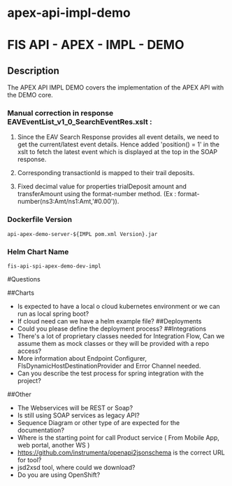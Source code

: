 # apex-api-impl-demo

# FIS API - APEX - IMPL - DEMO

## Description

The APEX API IMPL DEMO covers the implementation of the APEX API with the DEMO core.

### Manual correction in response EAVEventList_v1_0_SearchEventRes.xslt :

1. Since the EAV Search Response provides all event details, we need to get the current/latest event details. Hence added 'position() = 1' in the xslt to fetch the latest event which is displayed at the top in the SOAP response.

2. Corresponding transactionId is mapped to their trail deposits.

3. Fixed decimal value for properties trialDeposit amount and transferAmount using the format-number method. (Ex : format-number(ns3:Amt/ns1:Amt,'#0.00')).

### Dockerfile Version

`api-apex-demo-server-${IMPL pom.xml Version}.jar`

### Helm Chart Name

`fis-api-spi-apex-demo-dev-impl`

#Questions

##Charts
- Is expected to have a local o cloud kubernetes environment or we can run as local spring boot?
- If cloud need can we have a helm example file?
##Deployments
- Could you please define the deployment process?
##Integrations
- There's a lot of proprietary classes needed for Integration Flow, Can we assume them as mock classes or they will be provided with a repo access?
- More information about Endpoint Configurer, FIsDynamicHostDestinationProvider and Error Channel needed.
- Can you describe the test process for spring integration with the project?

##Other
- The Webservices will be REST or Soap?
- Is still using SOAP services as legacy API?
- Sequence Diagram or other type of are expected for the documentation?
- Where is the starting point for call Product service ( From Mobile App, web portal, another WS )
- https://github.com/instrumenta/openapi2jsonschema is the correct URL for tool?
- jsd2xsd tool, where could we download?
- Do you are using OpenShift?






